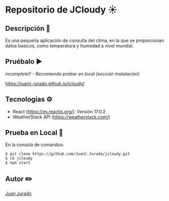 # Repositorio de JCloudy ☀️

## Descripción 📃
Es una pequeña aplicación de consulta del clima, en la que se proporcionan datos basicos, como temperatura y humedad a nivel mundial.

## Pruébalo ▶️
*incompleto!! - Recomiendo probar en local (sección instalación)*

https://juanc-jurado.github.io/jcloudy/

## Tecnologías ⚙️
* React (https://es.reactjs.org/): Versión 17.0.2
* WeatherStack API (https://weatherstack.com/)

## Prueba en Local 📁
En la consola de comandos:
```
$ git clone https://github.com/JuanC-Jurado/jcloudy.git
$ cd jcloudy
$ npm start
```

## Autor ✏️
<a href="https://github.com/JuanC-Jurado">Juan Jurado</a> 

